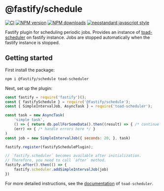 # @fastify/schedule

[![CI](https://github.com/fastify/fastify-schedule/actions/workflows/ci.yml/badge.svg?branch=main)](https://github.com/fastify/fastify-schedule/actions/workflows/ci.yml)
[![NPM version](https://img.shields.io/npm/v/@fastify/schedule.svg?style=flat)](https://www.npmjs.com/package/@fastify/schedule)
[![NPM downloads](https://img.shields.io/npm/dm/@fastify/schedule.svg?style=flat)](https://www.npmjs.com/package/@fastify/schedule)
[![neostandard javascript style](https://img.shields.io/badge/code_style-neostandard-brightgreen?style=flat)](https://github.com/neostandard/neostandard)

Fastify plugin for scheduling periodic jobs. Provides an instance of [toad-scheduler](https://github.com/kibertoad/toad-scheduler) on fastify instance.
Jobs are stopped automatically when the fastify instance is stopped.

## Getting started

First install the package:

```bash
npm i @fastify/schedule toad-scheduler
```

Next, set up the plugin:

```js
const fastify = require('fastify')();
const { fastifySchedule } = require('@fastify/schedule');
const { SimpleIntervalJob, AsyncTask } = require('toad-scheduler');

const task = new AsyncTask(
    'simple task',
    () => { return db.pollForSomeData().then((result) => { /* continue the promise chain */ }) },
    (err) => { /* handle errors here */ }
)
const job = new SimpleIntervalJob({ seconds: 20, }, task)

fastify.register(fastifySchedulePlugin);

// `fastify.scheduler` becomes available after initialization.
// Therefore, you need to call `after` method.
fastify.after().then(() => {
    fastify.scheduler.addSimpleIntervalJob(job)
})
```

For more detailed instructions, see the [documentation](https://github.com/kibertoad/toad-scheduler) of `toad-scheduler`.
